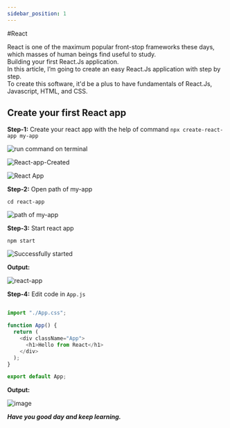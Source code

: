 ```yaml
---
sidebar_position: 1
---
```


#React

React is one of the maximum popular front-stop frameworks these days, which masses of human beings find useful to study. <br>
Building your first React.Js application.<br>
In this article, I’m going to create an easy React.Js application with step by step.<br>
To create this software, it'd be a plus to have fundamentals of React.Js, Javascript, HTML, and CSS. 

## Create your first React app

**Step-1:** Create your react app with the help of command `npx create-react-app my-app`

![run command on terminal](https://user-images.githubusercontent.com/99037494/210757228-f9650f3f-e604-4619-8c5c-b277fc03fba8.png)

![React-app-Created](https://user-images.githubusercontent.com/99037494/210757404-1611e531-3021-4fa9-b7fa-9b6d09118923.png)

![React App](https://user-images.githubusercontent.com/99037494/210757778-bcd509d6-2bf7-4a7b-bd87-c80b5f09d1c4.png)

**Step-2:** Open path of my-app

``cd react-app``

![path of my-app](https://user-images.githubusercontent.com/99037494/210758109-77e651bb-e4cc-4391-ae02-3aa221fbd956.png)

**Step-3:** Start react app

`npm start`

![Successfully started ](https://user-images.githubusercontent.com/99037494/210758560-2c7d0d7c-1e65-48e5-8312-25e320aa278c.png)

**Output:**

![react-app](https://user-images.githubusercontent.com/99037494/210758714-f20b052d-eb22-47e3-88ed-95292a0a4e85.png)

**Step-4:** Edit code in `App.js`

```JavaScript []

import "./App.css";

function App() {
  return (
    <div className="App">
      <h1>Hello from React</h1>
    </div>
  );
}

export default App;
```

**Output:**

![image](https://user-images.githubusercontent.com/99037494/210759309-b47609d3-2083-4449-8c5e-55efe0d4c833.png)

_**Have you good day and keep learning.**_
